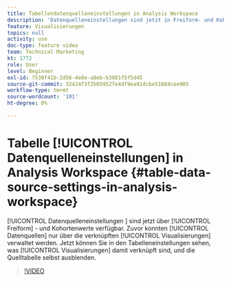 ```yaml
---
title: Tabellendatenquelleneinstellungen in Analysis Workspace
description: 'Datenquelleneinstellungen sind jetzt in Freiform- und Kohortentabellen verfügbar. Zuvor konnten Datenquellen nur über die verknüpften Visualisierungen verwaltet werden. Jetzt können Sie in den Tabelleneinstellungen sehen, welche Visualisierungen damit verknüpft sind, und die Quelltabelle selbst ausblenden. '
feature: Visualisierungen
topics: null
activity: use
doc-type: feature video
team: Technical Marketing
kt: 1772
role: User
level: Beginner
exl-id: 7530f41b-2d56-4e8e-a8eb-b3081f5f5d45
source-git-commit: 32424f3f2b05952fe4df9ea91dcbe51684cee905
workflow-type: tm+mt
source-wordcount: '101'
ht-degree: 0%

---
```


# Tabelle [!UICONTROL Datenquelleneinstellungen] in Analysis Workspace {#table-data-source-settings-in-analysis-workspace}

[!UICONTROL Datenquelleneinstellungen ] sind jetzt über  [!UICONTROL Freiform] - und   Kohortenwerte verfügbar. Zuvor konnten [!UICONTROL Datenquellen] nur über die verknüpften [!UICONTROL Visualisierungen] verwaltet werden. Jetzt können Sie in den Tabelleneinstellungen sehen, was [!UICONTROL Visualisierungen] damit verknüpft sind, und die Quelltabelle selbst ausblenden.

>[!VIDEO](https://video.tv.adobe.com/v/23558/?quality=12)
